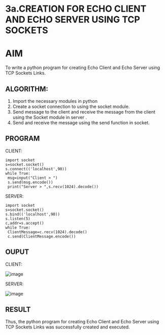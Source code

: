 # 3a.CREATION FOR ECHO CLIENT AND ECHO SERVER USING TCP SOCKETS
# AIM
To write a python program for creating Echo Client and Echo Server using TCP
Sockets Links.
## ALGORITHM:
1. Import the necessary modules in python
2. Create a socket connection to using the socket module.
3. Send message to the client and receive the message from the client using the Socket module in
 server .
4. Send and receive the message using the send function in socket.
## PROGRAM
CLIENT:
```
import socket
s=socket.socket()
s.connect(('localhost',90))
while True:
 msg=input("Client > ")
 s.send(msg.encode())
 print("Server > ",s.recv(1024).decode())
```
SERVER:
```
import socket
s=socket.socket()
s.bind(('localhost',90))
s.listen(5)
c,addr=s.accept()
while True:
 ClientMessage=c.recv(1024).decode()
 c.send(ClientMessage.encode())
```
## OUPUT
CLIENT:

![image](https://github.com/user-attachments/assets/35191954-95e8-417d-be03-194443a22185)

SERVER:

![image](https://github.com/user-attachments/assets/a066ac5a-b2f5-4981-968e-98ef0b1756f5)


## RESULT
Thus, the python program for creating Echo Client and Echo Server using TCP Sockets Links 
was successfully created and executed.

